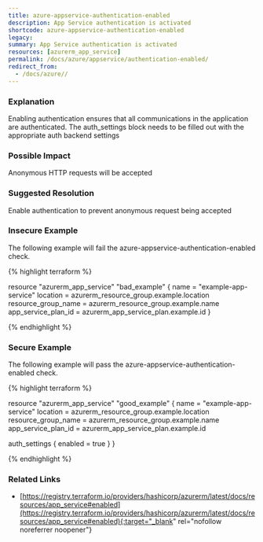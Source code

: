 ```yaml
---
title: azure-appservice-authentication-enabled
description: App Service authentication is activated
shortcode: azure-appservice-authentication-enabled
legacy: 
summary: App Service authentication is activated 
resources: [azurerm_app_service] 
permalink: /docs/azure/appservice/authentication-enabled/
redirect_from: 
  - /docs/azure//
---
```


### Explanation

Enabling authentication ensures that all communications in the application are authenticated. The auth_settings block needs to be filled out with the appropriate auth backend settings

### Possible Impact
Anonymous HTTP requests will be accepted

### Suggested Resolution
Enable authentication to prevent anonymous request being accepted


### Insecure Example

The following example will fail the azure-appservice-authentication-enabled check.

{% highlight terraform %}

resource "azurerm_app_service" "bad_example" {
  name                = "example-app-service"
  location            = azurerm_resource_group.example.location
  resource_group_name = azurerm_resource_group.example.name
  app_service_plan_id = azurerm_app_service_plan.example.id
}

{% endhighlight %}



### Secure Example

The following example will pass the azure-appservice-authentication-enabled check.

{% highlight terraform %}

resource "azurerm_app_service" "good_example" {
  name                = "example-app-service"
  location            = azurerm_resource_group.example.location
  resource_group_name = azurerm_resource_group.example.name
  app_service_plan_id = azurerm_app_service_plan.example.id

  auth_settings {
    enabled = true
  }
}

{% endhighlight %}



### Related Links


- [https://registry.terraform.io/providers/hashicorp/azurerm/latest/docs/resources/app_service#enabled](https://registry.terraform.io/providers/hashicorp/azurerm/latest/docs/resources/app_service#enabled){:target="_blank" rel="nofollow noreferrer noopener"}


